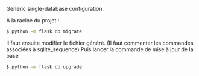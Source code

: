 Generic single-database configuration.


À la racine du projet :
```bash
$ python -m flask db migrate
```
Il faut ensuite modifier le fichier généré.
(Il faut commenter les commandes associées à sqlite_sequence)
Puis lancer la commande de mise à jour de la base
```bash
$ python -m flask db upgrade
```